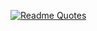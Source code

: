[![Readme Quotes](https://quotes-github-readme.vercel.app/api?type=horizontal)](https://github.com/piyushsuthar/github-readme-quotes)
